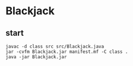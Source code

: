 # Blackjack

## start

```
javac -d class src src/Blackjack.java
jar -cvfm Blackjack.jar manifest.mf -C class .
java -jar Blackjack.jar
```